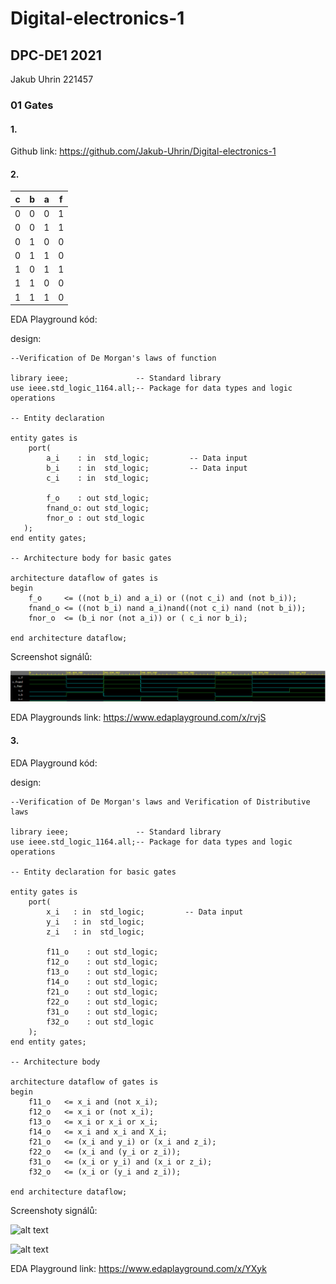 # Digital-electronics-1
## DPC-DE1  2021
Jakub Uhrin 221457
### 01 Gates




#### 1. 

Github link: https://github.com/Jakub-Uhrin/Digital-electronics-1

#### 2. 

| c | b | a | f |
|---|---|---|---|
| 0 | 0 | 0 | 1 |
| 0 | 0 | 1 | 1 |
| 0 | 1 | 0 | 0 |
| 0 | 1 | 1 | 0 |
| 1 | 0 | 1 | 1 |
| 1 | 1 | 0 | 0 |
| 1 | 1 | 1 | 0 |

EDA Playground kód:

design:
```
--Verification of De Morgan's laws of function

library ieee;               -- Standard library
use ieee.std_logic_1164.all;-- Package for data types and logic operations

-- Entity declaration 

entity gates is
    port(
        a_i    : in  std_logic;         -- Data input
        b_i    : in  std_logic;         -- Data input
        c_i	   : in  std_logic;
       
        f_o    : out std_logic; 
        fnand_o: out std_logic;
        fnor_o : out std_logic   
   );
end entity gates;

-- Architecture body for basic gates

architecture dataflow of gates is
begin
    f_o     <= ((not b_i) and a_i) or ((not c_i) and (not b_i));
    fnand_o <= ((not b_i) nand a_i)nand((not c_i) nand (not b_i));
    fnor_o  <= (b_i nor (not a_i)) or ( c_i nor b_i);

end architecture dataflow;
```


Screenshot signálů:

![alt text](https://github.com/Jakub-Uhrin/Digital-electronics-1/blob/main/images/signals.png "Verification of De Morgan's laws of function")

EDA Playgrounds link: https://www.edaplayground.com/x/rvjS

#### 3.

EDA Playground kód:

design:
```
--Verification of De Morgan's laws and Verification of Distributive laws

library ieee;               -- Standard library
use ieee.std_logic_1164.all;-- Package for data types and logic operations

-- Entity declaration for basic gates

entity gates is
    port(
        x_i   : in  std_logic;         -- Data input
        y_i   : in  std_logic;        
        z_i	  : in  std_logic;
       
        f11_o    : out std_logic; 
        f12_o    : out std_logic;
        f13_o    : out std_logic;
        f14_o    : out std_logic;
        f21_o    : out std_logic;
        f22_o    : out std_logic;
        f31_o	 : out std_logic;
        f32_o	 : out std_logic
    );
end entity gates;

-- Architecture body 

architecture dataflow of gates is
begin
    f11_o   <= x_i and (not x_i);
    f12_o   <= x_i or (not x_i);
    f13_o   <= x_i or x_i or x_i;
    f14_o   <= x_i and x_i and X_i;
    f21_o   <= (x_i and y_i) or (x_i and z_i);
    f22_o   <= (x_i and (y_i or z_i));
    f31_o   <= (x_i or y_i) and (x_i or z_i);
    f32_o   <= (x_i or (y_i and z_i));

end architecture dataflow;
```

Screenshoty signálů:

![alt text](https://github.com/Jakub-Uhrin/Digital-electronics-1/blob/main/images/sign%C3%A1ly_x.png "basic Boolean postulates")

![alt text](https://github.com/Jakub-Uhrin/Digital-electronics-1/blob/main/images/sign%C3%A1ly_dis.png "Distributive laws")

EDA Playground link: https://www.edaplayground.com/x/YXyk

